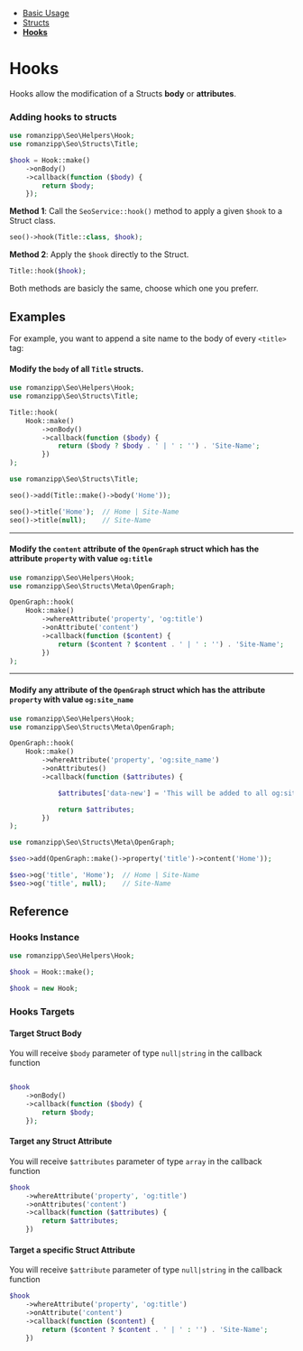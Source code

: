 - [Basic Usage](index.md)
- [Structs](structs.md)
- **[Hooks](hooks.md)**

# Hooks

Hooks allow the modification of a Structs **body** or **attributes**.

### Adding hooks to structs

```php
use romanzipp\Seo\Helpers\Hook;
use romanzipp\Seo\Structs\Title;

$hook = Hook::make()
    ->onBody()
    ->callback(function ($body) {
        return $body;
    });
```

**Method 1**: Call the `SeoService::hook()` method to apply a given `$hook` to a Struct class.

```php
seo()->hook(Title::class, $hook);
```

**Method 2**: Apply the `$hook` directly to the Struct.

```php
Title::hook($hook);
```

Both methods are basicly the same, choose which one you preferr.

## Examples

For example, you want to append a site name to the body of every `<title>` tag:

#### Modify the `body` of all `Title` structs.

```php
use romanzipp\Seo\Helpers\Hook;
use romanzipp\Seo\Structs\Title;

Title::hook(
    Hook::make()
        ->onBody()
        ->callback(function ($body) {
            return ($body ? $body . ' | ' : '') . 'Site-Name';
        })
);
```

```php
use romanzipp\Seo\Structs\Title;

seo()->add(Title::make()->body('Home'));

seo()->title('Home');  // Home | Site-Name
seo()->title(null);    // Site-Name
```

----

#### Modify the `content` attribute of the `OpenGraph` struct which has the attribute `property` with value `og:title`

```php
use romanzipp\Seo\Helpers\Hook;
use romanzipp\Seo\Structs\Meta\OpenGraph;

OpenGraph::hook(
    Hook::make()
        ->whereAttribute('property', 'og:title')
        ->onAttribute('content')
        ->callback(function ($content) {
            return ($content ? $content . ' | ' : '') . 'Site-Name';
        })
);
```

----

#### Modify any attribute of the `OpenGraph` struct which has the attribute `property` with value `og:site_name`

```php
use romanzipp\Seo\Helpers\Hook;
use romanzipp\Seo\Structs\Meta\OpenGraph;

OpenGraph::hook(
    Hook::make()
        ->whereAttribute('property', 'og:site_name')
        ->onAttributes()
        ->callback(function ($attributes) {

            $attributes['data-new'] = 'This will be added to all og:site_name meta tags';

            return $attributes;
        })
);
```

```php
use romanzipp\Seo\Structs\Meta\OpenGraph;

$seo->add(OpenGraph::make()->property('title')->content('Home'));

$seo->og('title', 'Home');  // Home | Site-Name
$seo->og('title', null);    // Site-Name
```

## Reference

### Hooks Instance

```php
use romanzipp\Seo\Helpers\Hook;

$hook = Hook::make();

$hook = new Hook;
```

### Hooks Targets

#### Target Struct Body

You will receive `$body` parameter of type `null|string` in the callback function

```php

$hook
    ->onBody()
    ->callback(function ($body) {
        return $body;
    });
```

#### Target any Struct Attribute

You will receive `$attributes` parameter of type `array` in the callback function

```php
$hook
    ->whereAttribute('property', 'og:title')
    ->onAttributes('content')
    ->callback(function ($attributes) {
        return $attributes;
    })
```

#### Target a specific Struct Attribute

You will receive `$attribute` parameter of type `null|string` in the callback function

```php
$hook
    ->whereAttribute('property', 'og:title')
    ->onAttribute('content')
    ->callback(function ($content) {
        return ($content ? $content . ' | ' : '') . 'Site-Name';
    })
```
